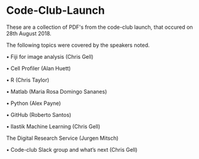 # Code-Club-Launch

These are a collection of PDF's from the code-club launch, that occured on 28th August 2018.

The following topics were covered by the speakers noted.

• Fiji for image analysis (Chris Gell)
 
• Cell Profiler (Alan Huett) 

• R (Chris Taylor) 

• Matlab (Maria Rosa Domingo Sananes)
 
• Python (Alex Payne) 

• GitHub (Roberto Santos) 

• Ilastik Machine Learning (Chris Gell) 

The Digital Research Service (Jurgen Mitsch)

• Code-club Slack group and what’s next (Chris Gell) 

